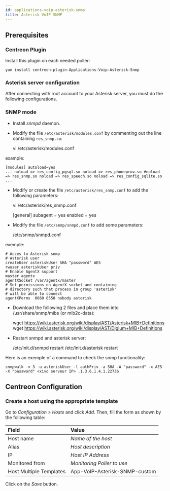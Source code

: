 ```yaml
---
id: applications-voip-asterisk-snmp
title: Asterisk VoIP SNMP
---
```


## Prerequisites

### Centreon Plugin

Install this plugin on each needed poller:

``` shell
yum install centreon-plugin-Applications-Voip-Asterisk-Snmp
```

### Asterisk server configuration

After connecting with root account to your Asterisk server, you must do the
following configurations.

### SNMP mode

  - Install *snmpd* daemon.

  - Modify the file `/etc/asterisk/modules.conf` by commenting out the line
    containing `res_snmp.so`:
    
    vi /etc/asterisk/modules.conf

example:

    [modules] autoload=yes
    ... noload => res_config_pgsql.so noload => res_phoneprov.so #noload => res_snmp.so noload => res_speech.so noload => res_config_sqlite.so ...

  - Modify or create the file `/etc/asterisk/res_snmp.conf` to add the following
    parameters:
    
    vi /etc/asterisk/res\_snmp.conf
    
    \[general\] subagent = yes enabled = yes

  - Modify the file `/etc/snmp/snmpd.conf` to add some parameters:
    
    /etc/snmp/snmpd.conf

exemple:

    # Acces to Asterisk snmp
    # Asterisk user
    createUser asteriskUser SHA "password" AES
    rwuser asteriskUser priv
    # Enable AgentX support
    master agentx
    agentXSocket /var/agentx/master
    # Set permissions on AgentX socket and containing
    # directory such that process in group 'asterisk'
    # will be able to connect
    agentXPerms  0660 0550 nobody asterisk

  - Download the following 2 files and place them into /usr/share/snmp/mibs (or
    mib2c-data):
    
    wget <https://wiki.asterisk.org/wiki/display/AST/Asterisk+MIB+Definitions>
    wget <https://wiki.asterisk.org/wiki/display/AST/Digium+MIB+Definitions>

  - Restart snmpd and asterisk server:
    
    /etc/init.d/snmpd restart /etc/init.d/asterisk restart

Here is an exemple of a command to check the snmp functionality:

    snmpwalk -v 3 -u asteriskUser -l authPriv -a SHA -A "password" -x AES -X "password" <xivo serveur IP> .1.3.6.1.4.1.22736

## Centreon Configuration

### Create a host using the appropriate template

Go to *Configuration \> Hosts* and click *Add*. Then, fill the form as shown by
the following table:

| Field                                | Value                         |
| :----------------------------------- | :---------------------------- |
| Host name                            | *Name of the host*            |
| Alias                                | *Host description*            |
| IP                                   | *Host IP Address*             |
| Monitored from                       | *Monitoring Poller to use*    |
| Host Multiple Templates              | App-VoIP-Asterisk-SNMP-custom |

Click on the *Save* button.
